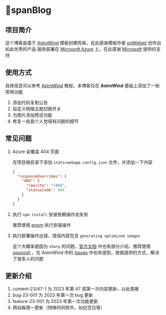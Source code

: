 # 🐙spanBlog
## 项目简介
这个博客是基于 [AstroWind](https://github.com/onwidget/astrowind) 模板创建而来，在此感谢模板作者 [onWidget](https://onwidget.com/) 创作出如此优秀的产品
服务部署在 [Microsoft Azure](https://portal.azure.com/#home) 上，在此感谢 [Microsoft](https://www.microsoft.com/zh-cn) 提供的支持
## 使用方式
具体信息可以参考 [AstroWind](https://github.com/onwidget/astrowind) 教程，本博客仅在 **AstroWind** 基础上添加了一些常用功能
1. 添加代码复制公告
2. 自定义明暗主题切换开关
3. 为图片添加预览功能
4. 修复一些我个人觉得有问题的细节

## 常见问题

1. Azure 会覆盖 404 页面

   在项目根目录下添加 `staticwebapp.config.json` 文件，并添加一下内容

   ```json
   {
     "responseOverrides": {
       "404": {
         "rewrite": "/404",
         "statusCode": 404
       }
     }
   }
   ```

2. 执行 `npm install` 安装依赖操作会失败

   推荐使用 [pnpm](https://pnpm.io/) 执行安装操作

3. 执行部署操作出错，错误内容包含 `generating optimized images`

   这个大概率是因为 `sharp` 的问题，[官方文档](https://docs.astro.build/zh-cn/guides/images/#%E9%BB%98%E8%AE%A4%E5%9B%BE%E5%83%8F%E6%9C%8D%E5%8A%A1) 中也有部分介绍，推荐使用 [squoosh](https://github.com/GoogleChromeLabs/squoosh) ，在 AstroWind 中的 [Issues](https://github.com/onwidget/astrowind/issues/314) 中也有提到，按我提供的方式，解决了很多人的问题

## 更新介绍
1. content-23/47-1 为 2023 年第 47 周第一次内容更新，以此类推
2. bug-23-001 为 2023 年第一次 bug 更新
3. feature-23-001 为 2023 年第一次功能更新
4. 网站每周一更新（特殊时间除外，如纪念日等）

